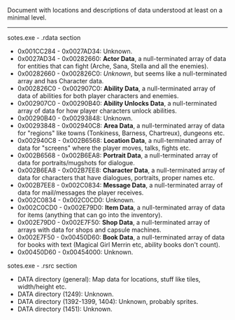 Document with locations and descriptions of data understood at least on a minimal level.

---

sotes.exe - .rdata section
* 0x001CC284 - 0x0027AD34: Unknown.
* 0x0027AD34 - 0x00282660: **Actor Data**, a null-terminated array of data for entities that can fight (Arche, Sana, Stella and all the enemies).
* 0x00282660 - 0x002826C0: *Unknown*, but seems like a null-terminated array and has Character data.
* 0x002826C0 - 0x002907C0: **Ability Data**, a null-terminated array of data of abilities for both player characters and enemies.
* 0x002907C0 - 0x00290B40: **Ability Unlocks Data**, a null-terminated array of data for how player characters unlock abilities.
* 0x00290B40 - 0x00293848: Unknown.
* 0x00293848 - 0x002940C8: **Area Data**, a null-terminated array of data for "regions" like towns (Tonkiness, Barness, Chartreux), dungeons etc.
* 0x002940C8 - 0x002B6568: **Location Data**, a null-terminated array of data for "screens" where the player moves, talks, fights etc.
* 0x002B6568 - 0x002B6EA8: **Portrait Data**, a null-terminated array of data for portraits/mugshots for dialogue.
* 0x002B6EA8 - 0x002B7EE8: **Character Data**, a null-terminated array of data for characters that have dialogues, portraits, proper names etc.
* 0x002B7EE8 - 0x002C0834: **Message Data**, a null-terminated array of data for mail/messages the player receives.
* 0x002C0834 - 0x002C0CD0: Unknown.
* 0x002C0CD0 - 0x002E79D0: **Item Data**, a null-terminated array of data for items (anything that can go into the inventory).
* 0x002E79D0 - 0x002E7F50: **Shop Data**, a null-terminated array of arrays with data for shops and capsule machines.
* 0x002E7F50 - 0x00450D60: **Book Data**, a null-terminated array of data for books with text (Magical Girl Merrin etc, ability books don't count).
* 0x00450D60 - 0x00454000: Unknown.

sotes.exe - .rsrc section
* DATA directory (general): Map data for locations, stuff like tiles, width/height etc.
* DATA directory (1249): Unknown.
* DATA directory (1392-1399, 1404): Unknown, probably sprites.
* DATA directory (1451): Unknown.

